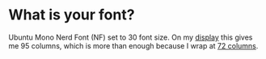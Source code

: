 # What is your font?

Ubuntu Mono Nerd Font (NF) set to 30 font size. On my [display] this gives
me 95 columns, which is more than enough because I wrap at [72 columns].

[display]: /20210502125952
[72 columns]: /20210502130442

